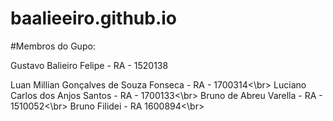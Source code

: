 # baalieeiro.github.io

#Membros do Gupo: 

<p>Gustavo Balieiro Felipe - RA - 1520138 </p>
Luan Millian Gonçalves de Souza Fonseca - RA - 1700314<\br>
Luciano Carlos dos Anjos Santos - RA - 1700133<\br>
Bruno de Abreu Varella - RA - 1510052<\br>
Bruno Filidei - RA 1600894<\br>
